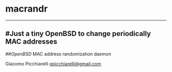 # macrandr
----
#Just a tiny OpenBSD to change periodically MAC addresses
----
##*OpenBSD* MAC address randomization daemon

Giacomo Picchiarelli <gpicchiarelli@gmail.com>
